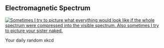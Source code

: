 ## Electromagnetic Spectrum
[![Sometimes I try to picture what everything would look like if the whole spectrum were compressed into the visible spectrum.  Also sometimes I try to picture your sister naked.](https://imgs.xkcd.com/comics/electromagnetic_spectrum_small.png)](https://xkcd.com/273/ "Sometimes I try to picture what everything would look like if the whole spectrum were compressed into the visible spectrum.  Also sometimes I try to picture your sister naked.")

Your daily random xkcd
